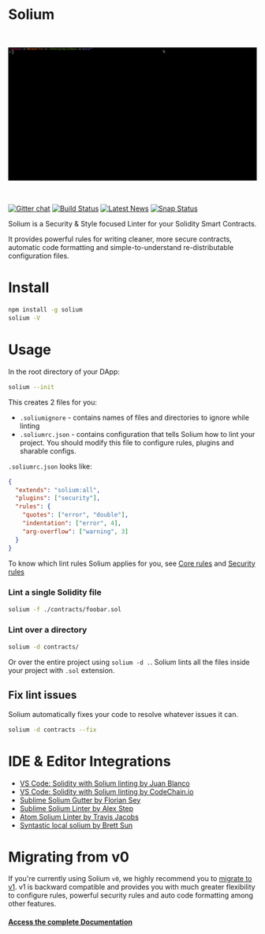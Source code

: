 # Solium

<br/>

<p align="center">
  <img src="./art/soliumcast_3.gif">
</p>
<br/>

[![Gitter chat](https://badges.gitter.im/gitterHQ/gitter.svg)](https://gitter.im/Solium-linter/Lobby)
[![Build Status](https://travis-ci.org/duaraghav8/Solium.svg?branch=master)](https://travis-ci.org/duaraghav8/Solium)
[![Latest News](https://img.shields.io/badge/Blog-Medium-yellowgreen.svg)](https://medium.com/solium)
[![Snap Status](https://build.snapcraft.io/badge/duaraghav8/Solium.svg)](https://build.snapcraft.io/user/duaraghav8/Solium)

Solium is a Security & Style focused Linter for your Solidity Smart Contracts.

It provides powerful rules for writing cleaner, more secure contracts, automatic code formatting and simple-to-understand re-distributable configuration files.

# Install
```bash
npm install -g solium
solium -V
```

# Usage
In the root directory of your DApp:
```bash
solium --init
```

This creates 2 files for you:
- `.soliumignore` - contains names of files and directories to ignore while linting
- `.soliumrc.json` - contains configuration that tells Solium how to lint your project. You should modify this file to configure rules, plugins and sharable configs.

`.soliumrc.json` looks like:

```json
{
  "extends": "solium:all",
  "plugins": ["security"],
  "rules": {
    "quotes": ["error", "double"],
    "indentation": ["error", 4],
    "arg-overflow": ["warning", 3]
  }
}
```

To know which lint rules Solium applies for you, see [Core rules](http://solium.readthedocs.io/en/latest/user-guide.html#list-of-core-rules) and [Security rules](https://github.com/duaraghav8/solium-plugin-security/tree/661c2b4f1ea0aa1fea95a78abc3d2287d63f3048#list-of-rules)

### Lint a single Solidity file
```bash
solium -f ./contracts/foobar.sol
```

### Lint over a directory
```bash
solium -d contracts/
```
Or over the entire project using `solium -d .`.
Solium lints all the files inside your project with ```.sol``` extension.

## Fix lint issues
Solium automatically fixes your code to resolve whatever issues it can.
```bash
solium -d contracts --fix
```

# IDE & Editor Integrations
- [VS Code: Solidity with Solium linting by Juan Blanco](https://marketplace.visualstudio.com/items?itemName=JuanBlanco.solidity)
- [VS Code: Solidity with Solium linting by CodeChain.io](https://marketplace.visualstudio.com/items?itemName=kodebox.solidity-language-server)
- [Sublime Solium Gutter by Florian Sey](https://github.com/sey/sublime-solium-gutter)
- [Sublime Solium Linter by Alex Step](https://github.com/alexstep/SublimeLinter-contrib-solium)
- [Atom Solium Linter by Travis Jacobs](https://github.com/travs/linter-solium)
- [Syntastic local solium by Brett Sun](https://github.com/sohkai/syntastic-local-solium.vim)

# Migrating from v0
If you're currently using Solium `v0`, we highly recommend you to [migrate to v1](http://solium.readthedocs.io/en/latest/user-guide.html#migrating-to-v1-0-0). v1 is backward compatible and provides you with much greater flexibility to configure rules, powerful security rules and auto code formatting among other features.

#### [Access the complete Documentation](http://solium.readthedocs.io/)
